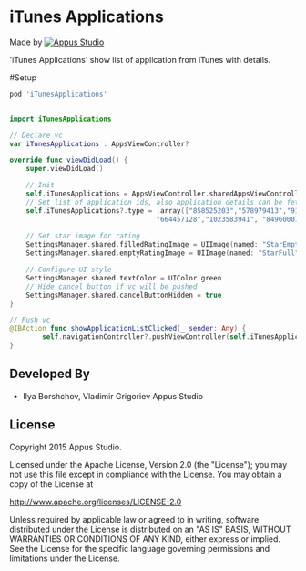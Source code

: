 iTunes Applications
=====================

Made by [![Appus Studio](https://github.com/appus-studio/Appus-Splash/blob/master/image/logo.png)](http://appus.pro)

'iTunes Applications' show list of application from iTunes with details.

#Setup
```Ruby
pod 'iTunesApplications'
```

```swift

import iTunesApplications

// Declare vc
var iTunesApplications : AppsViewController?

override func viewDidLoad() {
    super.viewDidLoad()

	// Init
	self.iTunesApplications = AppsViewController.sharedAppsViewController()
	// Set list of application ids, also application details can be fetched from file with ids, from file with ids by url and by developer id
	self.iTunesApplications?.type = .array(["858525203","578979413","919087726","507125352","642665353",
                                    "664457128","1023583941", "849600010","640097569","875063456"])
        
	// Set star image for rating
	SettingsManager.shared.filledRatingImage = UIImage(named: "StarEmpty")
	SettingsManager.shared.emptyRatingImage = UIImage(named: "StarFull")

	// Configure UI style        
	SettingsManager.shared.textColor = UIColor.green
	// Hide cancel button if vc will be pushed
	SettingsManager.shared.cancelButtonHidden = true
}

// Push vc
@IBAction func showApplicationListClicked(_ sender: Any) {
        self.navigationController?.pushViewController(self.iTunesApplications!, animated: true)
}
```

Developed By
------------

* Ilya Borshchov, Vladimir Grigoriev Appus Studio

License
--------

Copyright 2015 Appus Studio.

Licensed under the Apache License, Version 2.0 (the "License");
you may not use this file except in compliance with the License.
You may obtain a copy of the License at

http://www.apache.org/licenses/LICENSE-2.0

Unless required by applicable law or agreed to in writing, software
distributed under the License is distributed on an "AS IS" BASIS,
WITHOUT WARRANTIES OR CONDITIONS OF ANY KIND, either express or implied.
See the License for the specific language governing permissions and
limitations under the License.
